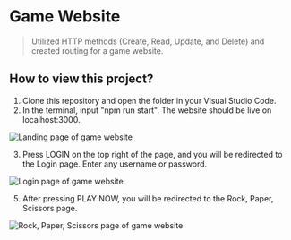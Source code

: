 # Game Website
> Utilized HTTP methods (Create, Read, Update, and Delete) and created routing for a game website.

## How to view this project?
1. Clone this repository and open the folder in your Visual Studio Code.
2. In the terminal, input "npm run start". The website should be live on localhost:3000.

![Landing page of game website](https://user-images.githubusercontent.com/81511322/154917907-0606776e-cfce-414a-a45f-399065ade89c.png)

3. Press LOGIN on the top right of the page, and you will be redirected to the Login page. Enter any username or password.

![Login page of game website](https://user-images.githubusercontent.com/81511322/154918115-c627a16e-0b0e-42de-a251-b7f66b2bd047.png)

5. After pressing PLAY NOW, you will be redirected to the Rock, Paper, Scissors page.

![Rock, Paper, Scissors page of game website](https://user-images.githubusercontent.com/81511322/154918247-3a2a13c4-909d-4a8e-a8f2-999c846891af.png)
